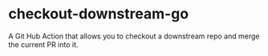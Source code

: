 # checkout-downstream-go
A Git Hub Action that allows you to checkout a downstream repo and merge the current PR into it. 
